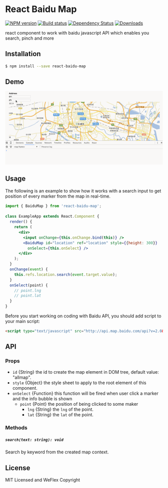 # React Baidu Map

[![NPM version][npm-image]][npm-url]
[![Build status][travis-image]][travis-url]
[![Dependency Status][david-image]][david-url]
[![Downloads][downloads-image]][downloads-url]

react component to work with baidu javascript API which enables you search, pinch and more

## Installation

```sh
$ npm install --save react-baidu-map
```

## Demo

![demo](./demo.gif)

## Usage

The following is an example to show how it works with a search input to get
position of every marker from the map in real-time.

```jsx
import { BaiduMap } from 'react-baidu-map';

class ExampleApp extends React.Component {
  render() {
    return (
      <div>
        <input onChange={this.onChange.bind(this)} />
        <BaiduMap id="location" ref="location" style={{height: 300}}
          onSelect={this.onSelect} />
      </div>
    );
  }
  onChange(event) {
    this.refs.location.search(event.target.value);
  }
  onSelect(point) {
    // point.lng
    // point.lat
  }
}
```

Before you start working on coding with Baidu API, you should add script to your main script:

```html
<script type="text/javascript" src="http://api.map.baidu.com/api?v=2.0&ak=your_key"></script>
```

## API

### Props

- `id` {String} the id to create the map element in DOM tree, default value: "allmap".
- `style` {Object} the style sheet to apply to the root element of this component.
- `onSelect` {Function} this function will be fired when user click a marker and the info bubble is shown
  - `point` {Point} the position of being clicked to some maker
    - `lng` {String} the `lng` of the point.
    - `lat` {String} the `lat` of the point.

### Methods

##### `search(text: string): void`

Search by keyword from the created map context.

## License

MIT Licensed and WeFlex Copyright

[npm-image]: https://img.shields.io/npm/v/react-baidu-map.svg?style=flat-square
[npm-url]: https://npmjs.org/package/react-baidu-map
[travis-image]: https://img.shields.io/travis/weflex/react-baidu-map.svg?style=flat-square
[travis-url]: https://travis-ci.org/weflex/react-baidu-map
[david-image]: http://img.shields.io/david/weflex/react-baidu-map.svg?style=flat-square
[david-url]: https://david-dm.org/weflex/react-baidu-map
[downloads-image]: http://img.shields.io/npm/dm/react-baidu-map.svg?style=flat-square
[downloads-url]: https://npmjs.org/package/react-baidu-map

